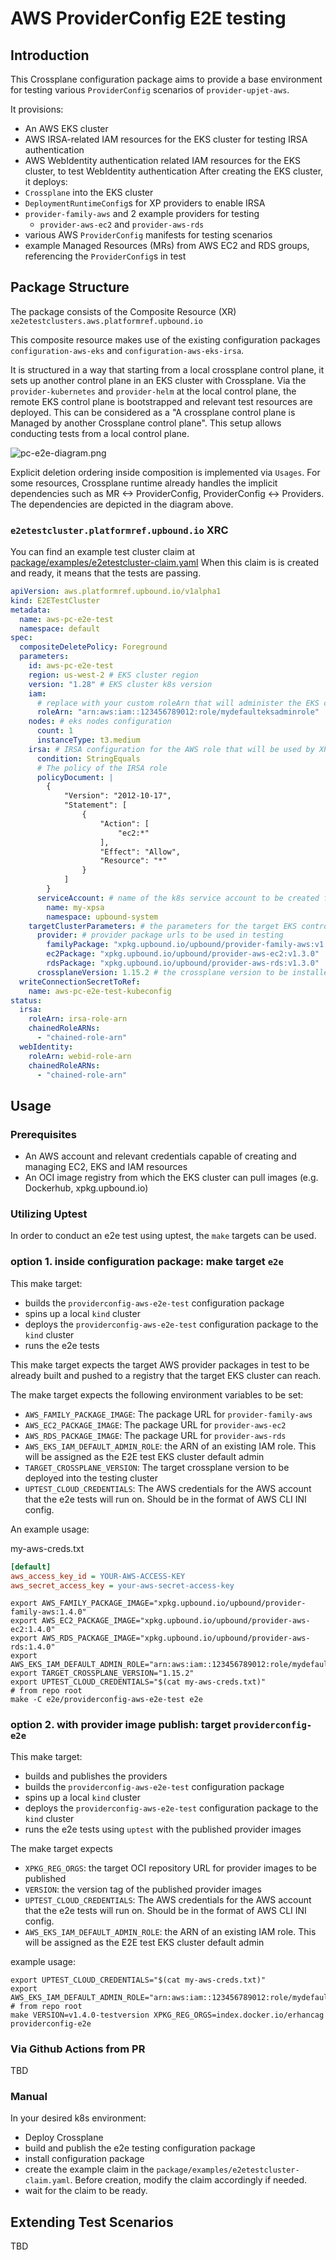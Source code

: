 # AWS ProviderConfig E2E testing

## Introduction

This Crossplane configuration package aims to provide a base environment for testing 
various `ProviderConfig` scenarios of `provider-upjet-aws`.

It provisions:
- An AWS EKS cluster
- AWS IRSA-related IAM resources for the EKS cluster for testing IRSA authentication
- AWS WebIdentity authentication related IAM resources for the EKS cluster, to test WebIdentity authentication
After creating the EKS cluster, it deploys:
- `Crossplane` into the EKS cluster
- `DeploymentRuntimeConfig`s for XP providers to enable IRSA
- `provider-family-aws` and 2 example providers for testing
  - `provider-aws-ec2` and `provider-aws-rds`
- various AWS `ProviderConfig` manifests for testing scenarios
- example Managed Resources (MRs) from AWS EC2 and RDS groups, referencing the `ProviderConfig`s in test 

## Package Structure

The package consists of the Composite Resource (XR) 
`xe2etestclusters.aws.platformref.upbound.io`

This composite resource makes use of the existing configuration 
packages `configuration-aws-eks` and `configuration-aws-eks-irsa`.

It is structured in a way that starting from a local crossplane control plane, 
it sets up another control plane in an EKS cluster with Crossplane. 
Via the `provider-kubernetes` and `provider-helm` at the local control plane, 
the remote EKS control plane is bootstrapped and relevant test resources are deployed.
This can be considered as a "A crossplane control plane is Managed by another Crossplane control plane".
This setup allows conducting tests from a local control plane.

![pc-e2e-diagram.png](docs%2Fimg%2Fpc-e2e-diagram.png)

Explicit deletion ordering inside composition is implemented via `Usages`. For some resources, 
Crossplane runtime already handles the implicit dependencies such as MR <-> ProviderConfig, ProviderConfig <-> Providers.
The dependencies are depicted in the diagram above.

### `e2etestcluster.platformref.upbound.io` XRC

You can find an example test cluster claim at [package/examples/e2etestcluster-claim.yaml](package%2Fexamples%2Fe2etestcluster-claim.yaml)
When this claim is is created and ready, it means that the tests are passing.

```yaml
apiVersion: aws.platformref.upbound.io/v1alpha1
kind: E2ETestCluster
metadata:
  name: aws-pc-e2e-test
  namespace: default
spec:
  compositeDeletePolicy: Foreground
  parameters:
    id: aws-pc-e2e-test
    region: us-west-2 # EKS cluster region
    version: "1.28" # EKS cluster k8s version
    iam:
      # replace with your custom roleArn that will administer the EKS cluster:
      roleArn: "arn:aws:iam::123456789012:role/mydefaulteksadminrole"
    nodes: # eks nodes configuration
      count: 1  
      instanceType: t3.medium
    irsa: # IRSA configuration for the AWS role that will be used by XP providers
      condition: StringEquals
      # The policy of the IRSA role
      policyDocument: |
        {
            "Version": "2012-10-17",
            "Statement": [
                {
                    "Action": [
                        "ec2:*"
                    ],
                    "Effect": "Allow",
                    "Resource": "*"
                }
            ]
        } 
      serviceAccount: # name of the k8s service account to be created for provider pods 
        name: my-xpsa
        namespace: upbound-system
    targetClusterParameters: # the parameters for the target EKS control plane cluster 
      provider: # provider package urls to be used in testing
        familyPackage: "xpkg.upbound.io/upbound/provider-family-aws:v1.3.0"
        ec2Package: "xpkg.upbound.io/upbound/provider-aws-ec2:v1.3.0"
        rdsPackage: "xpkg.upbound.io/upbound/provider-aws-rds:v1.3.0"
      crossplaneVersion: 1.15.2 # the crossplane version to be installed in the testing control plane
  writeConnectionSecretToRef:
    name: aws-pc-e2e-test-kubeconfig
status:
  irsa:
    roleArn: irsa-role-arn
    chainedRoleARNs:
      - "chained-role-arn"
  webIdentity:
    roleArn: webid-role-arn
    chainedRoleARNs:
      - "chained-role-arn"

```

## Usage

### Prerequisites

- An AWS account and relevant credentials capable of creating and managing EC2, EKS and IAM resources
- An OCI image registry from which the EKS cluster can pull images (e.g. Dockerhub, xpkg.upbound.io)

### Utilizing Uptest

In order to conduct an e2e test using uptest, the `make` targets can be used.

### option 1. inside configuration package: make target `e2e`

This make target:
- builds the `providerconfig-aws-e2e-test` configuration package
- spins up a local `kind` cluster
- deploys the `providerconfig-aws-e2e-test` configuration package to the `kind` cluster
- runs the e2e tests

This make target expects the target AWS provider packages in test to be already built and pushed to
a registry that the target EKS cluster can reach.  

The make target expects the following environment variables to be set:

- `AWS_FAMILY_PACKAGE_IMAGE`: The package URL for `provider-family-aws` 
- `AWS_EC2_PACKAGE_IMAGE`: The package URL for `provider-aws-ec2`
- `AWS_RDS_PACKAGE_IMAGE`: The package URL for `provider-aws-rds`
- `AWS_EKS_IAM_DEFAULT_ADMIN_ROLE`: the ARN of an existing IAM role. This will be assigned as the E2E test EKS cluster default admin
- `TARGET_CROSSPLANE_VERSION`: The target crossplane version to be deployed into the testing cluster
- `UPTEST_CLOUD_CREDENTIALS`: The AWS credentials for the AWS account that the e2e tests will run on. Should be in the format of AWS CLI INI config. 

An example usage:

my-aws-creds.txt
```ini
[default]
aws_access_key_id = YOUR-AWS-ACCESS-KEY
aws_secret_access_key = your-aws-secret-access-key
```

```shell
export AWS_FAMILY_PACKAGE_IMAGE="xpkg.upbound.io/upbound/provider-family-aws:1.4.0"
export AWS_EC2_PACKAGE_IMAGE="xpkg.upbound.io/upbound/provider-aws-ec2:1.4.0"
export AWS_RDS_PACKAGE_IMAGE="xpkg.upbound.io/upbound/provider-aws-rds:1.4.0"
export AWS_EKS_IAM_DEFAULT_ADMIN_ROLE="arn:aws:iam::123456789012:role/mydefaulteksadminrole"
export TARGET_CROSSPLANE_VERSION="1.15.2"
export UPTEST_CLOUD_CREDENTIALS="$(cat my-aws-creds.txt)"
# from repo root
make -C e2e/providerconfig-aws-e2e-test e2e
```

### option 2. with provider image publish: target `providerconfig-e2e`

This make target:
- builds and publishes the providers
- builds the `providerconfig-aws-e2e-test` configuration package
- spins up a local `kind` cluster
- deploys the `providerconfig-aws-e2e-test` configuration package to the `kind` cluster
- runs the e2e tests using `uptest` with the published provider images

The make target expects 
- `XPKG_REG_ORGS`: the target OCI repository URL for provider images to be published
- `VERSION`: the version tag of the published provider images
- `UPTEST_CLOUD_CREDENTIALS`: The AWS credentials for the AWS account that the e2e tests will run on. Should be in the format of AWS CLI INI config.
- `AWS_EKS_IAM_DEFAULT_ADMIN_ROLE`: the ARN of an existing IAM role. This will be assigned as the E2E test EKS cluster default admin

example usage:
```shell
export UPTEST_CLOUD_CREDENTIALS="$(cat my-aws-creds.txt)"
export AWS_EKS_IAM_DEFAULT_ADMIN_ROLE="arn:aws:iam::123456789012:role/mydefaulteksadminrole"
# from repo root
make VERSION=v1.4.0-testversion XPKG_REG_ORGS=index.docker.io/erhancag providerconfig-e2e
```

### Via Github Actions from PR 
TBD

### Manual
In your desired k8s environment:

- Deploy Crossplane
- build and publish the e2e testing configuration package
- install configuration package
- create the example claim in the `package/examples/e2etestcluster-claim.yaml`. Before creation, modify the claim accordingly if needed.
- wait for the claim to be ready.

## Extending Test Scenarios
TBD